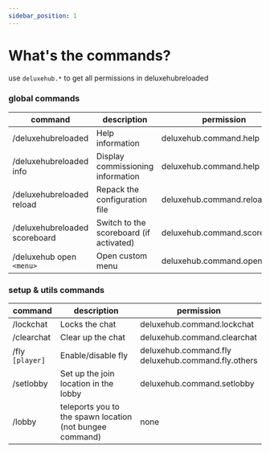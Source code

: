 ```yaml
---
sidebar_position: 1
---
```


# What's the commands?

use `deluxehub.*` to get all permissions in deluxehubreloaded

### global commands

| **command**                   | **description**                         | **permission**               |
|-------------------------------|-----------------------------------------|------------------------------|
| /deluxehubreloaded            | Help information                        | deluxehub.command.help       |
| /deluxehubreloaded info       | Display commissioning information       | deluxehub.command.help       |
| /deluxehubreloaded reload     | Repack the configuration file           | deluxehub.command.reload     |
| /deluxehubreloaded scoreboard | Switch to the scoreboard (if activated) | deluxehub.command.scoreboard |
| /deluxehub open `<menu>`      | Open custom menu                        | deluxehub.command.openmenu   |

### setup & utils commands

| **command**     | **description**                                          | **permission**                                         |
|-----------------|----------------------------------------------------------|--------------------------------------------------------|
| /lockchat       | Locks the chat                                           | deluxehub.command.lockchat                             |
| /clearchat      | Clear up the chat                                        | deluxehub.command.clearchat                            |
| /fly `[player]` | Enable/disable fly                                       | deluxehub.command.fly<br/>deluxehub.command.fly.others |
| /setlobby       | Set up the join location in the lobby                    | deluxehub.command.setlobby                             |
| /lobby          | teleports you to the spawn location (not bungee command) | none                                                   |